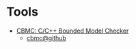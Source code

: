 # Tools

- [CBMC: C/C++ Bounded Model Checker](http://www.cprover.org/cbmc/)
  - [cbmc@github](https://github.com/diffblue/cbmc)